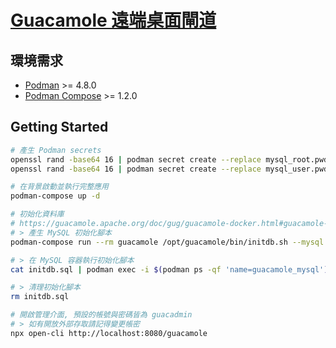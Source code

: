 # [Guacamole 遠端桌面閘道](https://guacamole.apache.org/doc/gug/guacamole-docker.html)

## 環境需求

- [Podman](https://podman.io/) >= 4.8.0
- [Podman Compose](https://github.com/containers/podman-compose) >= 1.2.0

## Getting Started

```sh
# 產生 Podman secrets
openssl rand -base64 16 | podman secret create --replace mysql_root.pwd -
openssl rand -base64 16 | podman secret create --replace mysql_user.pwd -

# 在背景啟動並執行完整應用
podman-compose up -d

# 初始化資料庫
# https://guacamole.apache.org/doc/gug/guacamole-docker.html#guacamole-docker-mysql
# > 產生 MySQL 初始化腳本
podman-compose run --rm guacamole /opt/guacamole/bin/initdb.sh --mysql > initdb.sql

# > 在 MySQL 容器執行初始化腳本
cat initdb.sql | podman exec -i $(podman ps -qf 'name=guacamole_mysql') sh -c 'mysql -uguacamole -p$(cat /run/secrets/mysql_user.pwd) guacamole'

# > 清理初始化腳本
rm initdb.sql

# 開啟管理介面, 預設的帳號與密碼皆為 guacadmin
# > 如有開放外部存取請記得變更帳密
npx open-cli http://localhost:8080/guacamole
```
